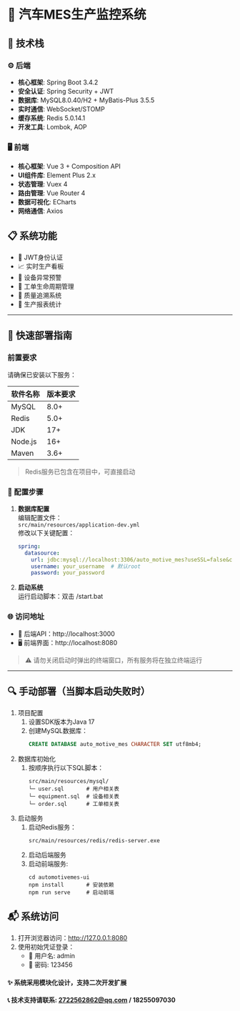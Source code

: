# 🚗 汽车MES生产监控系统

## 🧰 技术栈

### ⚙️ 后端
- **核心框架**: Spring Boot 3.4.2
- **安全认证**: Spring Security + JWT
- **数据库**: MySQL8.0.40/H2 + MyBatis-Plus 3.5.5
- **实时通信**: WebSocket/STOMP
- **缓存系统**: Redis 5.0.14.1
- **开发工具**: Lombok, AOP

### 🖥️ 前端
- **核心框架**: Vue 3 + Composition API
- **UI组件库**: Element Plus 2.x
- **状态管理**: Vuex 4
- **路由管理**: Vue Router 4
- **数据可视化**: ECharts
- **网络通信**: Axios

## 📋 系统功能
- 🔐 JWT身份认证
- 📈 实时生产看板
- 🚨 设备异常预警
- 📆 工单生命周期管理
- 🔎 质量追溯系统
- 📝 生产报表统计

---

## 🚀 快速部署指南

### 前置要求
请确保已安装以下服务：

| 软件名称 | 版本要求 |
|----------|----------|
| MySQL    | 8.0+     |
| Redis    | 5.0+     |
| JDK      | 17+      |
| Node.js  | 16+      |
| Maven    | 3.6+     |

> Redis服务已包含在项目中，可直接启动

### 🔧 配置步骤

1. **数据库配置**  
   编辑配置文件：  
   `src/main/resources/application-dev.yml`  
   修改以下关键配置：
   ```yaml
   spring:
     datasource:
       url: jdbc:mysql://localhost:3306/auto_motive_mes?useSSL=false&characterEncoding=utf8
       username: your_username  # 默认root
       password: your_password

2. **启动系统**  
   运行启动脚本：双击 /start.bat

### 🌐 访问地址
- 🔌 后端API：http://localhost:3000
- 🖥️ 前端界面：http://localhost:8080

> ⚠️ 请勿关闭启动时弹出的终端窗口，所有服务将在独立终端运行

---

## 🔍 手动部署（当脚本启动失败时）
1. 项目配置
    1. 设置SDK版本为Java 17
    2. 创建MySQL数据库：
        ```sql
        CREATE DATABASE auto_motive_mes CHARACTER SET utf8mb4;
        ```
2. 数据库初始化
    1. 按顺序执行以下SQL脚本：
        ```
        src/main/resources/mysql/
        └─ user.sql       # 用户相关表
        └─ equipment.sql  # 设备相关表
        └─ order.sql      # 工单相关表
        ```
3. 启动服务
    1. 启动Redis服务：
        ```
        src/main/resources/redis/redis-server.exe
        ```
    2. 启动后端服务
    3. 启动前端服务:
        ```
        cd automotivemes-ui
        npm install       # 安装依赖
        npm run serve     # 启动前端
        ```
## 📬 系统访问
1. 打开浏览器访问：http://127.0.0.1:8080
2. 使用初始凭证登录：
    - 👤 用户名: admin
    - 🔑 密码: 123456

#### ✨ 系统采用模块化设计，支持二次开发扩展
#### 📞 技术支持请联系: 2722562862@qq.com / 18255097030